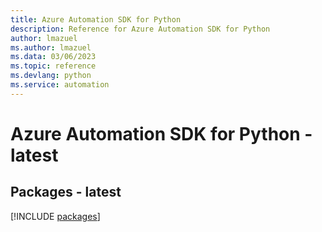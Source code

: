 ```yaml
---
title: Azure Automation SDK for Python
description: Reference for Azure Automation SDK for Python
author: lmazuel
ms.author: lmazuel
ms.data: 03/06/2023
ms.topic: reference
ms.devlang: python
ms.service: automation
---
```

# Azure Automation SDK for Python - latest
## Packages - latest
[!INCLUDE [packages](automation-index.md)]